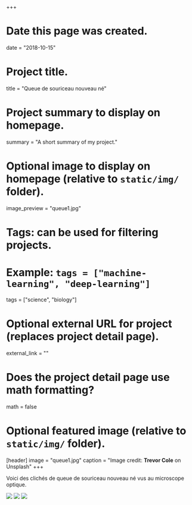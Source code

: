 +++
# Date this page was created.
date = "2018-10-15"

# Project title.
title = "Queue de souriceau nouveau né"

# Project summary to display on homepage.
summary = "A short summary of my project."

# Optional image to display on homepage (relative to `static/img/` folder).
image_preview = "queue1.jpg" 

# Tags: can be used for filtering projects.
# Example: `tags = ["machine-learning", "deep-learning"]`
tags = ["science", "biology"]

# Optional external URL for project (replaces project detail page).
external_link = ""

# Does the project detail page use math formatting?
math = false

# Optional featured image (relative to `static/img/` folder).
[header]
image = "queue1.jpg"
caption = "Image credit: **Trevor Cole** on Unsplash"
+++

Voici des clichés de queue de souriceau nouveau né vus au microscope optique.

![](../../img/queue1.jpg)
![](../../img/queue2.jpg)
![](../../img/queue3.jpg)
